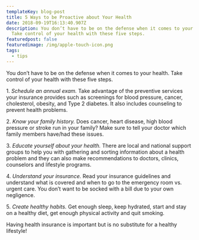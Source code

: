 ```yaml
---
templateKey: blog-post
title: 5 Ways to be Proactive about Your Health
date: 2018-09-19T16:13:40.907Z
description: You don’t have to be on the defense when it comes to your health.
  Take control of your health with these five steps.
featuredpost: false
featuredimage: /img/apple-touch-icon.png
tags:
  - tips
---
```

You don’t have to be on the defense when it comes to your health. Take control of your health with these five steps.

1. *Schedule an annual exam.* Take advantage of the preventive services your insurance provides such as screenings for blood pressure, cancer, cholesterol, obesity, and Type 2 diabetes. It also includes counseling to prevent health problems.

2. *Know your family history.* Does cancer, heart disease, high blood pressure or stroke run in your family? Make sure to tell your doctor which family members have/had these issues.

3. *Educate yourself about your health.* There are local and national support groups to help you with gathering and sorting information about a health problem and they can also make recommendations to doctors, clinics, counselors and lifestyle programs.

4. *Understand your insurance.* Read your insurance guidelines and understand what is covered and when to go to the emergency room vs. urgent care. You don’t want to be socked with a bill due to your own negligence.

5. *Create healthy habits.* Get enough sleep, keep hydrated, start and stay on a healthy diet, get enough physical activity and quit smoking.

Having health insurance is important but is no substitute for a healthy lifestyle!